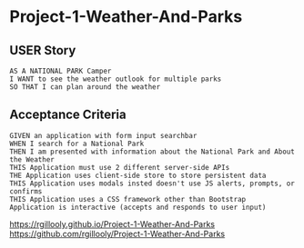 # Project-1-Weather-And-Parks

## USER Story

```
AS A NATIONAL PARK Camper
I WANT to see the weather outlook for multiple parks
SO THAT I can plan around the weather

```

## Acceptance Criteria

```
GIVEN an application with form input searchbar
WHEN I search for a National Park
THEN I am presented with information about the National Park and About the Weather
THIS Application must use 2 different server-side APIs
THE Application uses client-side store to store persistent data
THIS Application uses modals insted doesn't use JS alerts, prompts, or confirms
THIS Application uses a CSS framework other than Bootstrap
Application is interactive (accepts and responds to user input)

```
https://rgillooly.github.io/Project-1-Weather-And-Parks
https://github.com/rgillooly/Project-1-Weather-And-Parks
